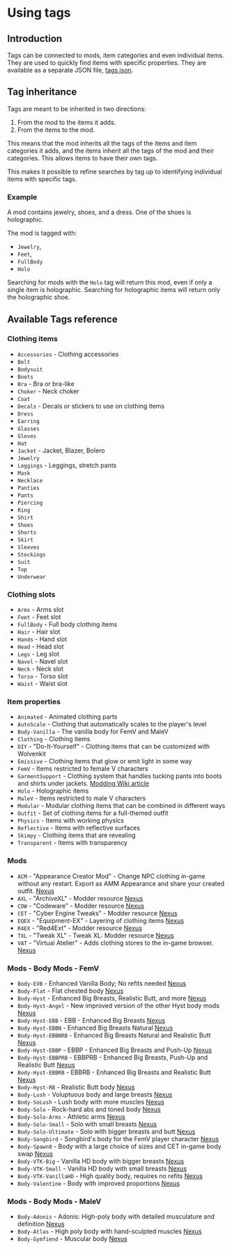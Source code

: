 # Using tags

## Introduction

Tags can be connected to mods, item categories and even individual items. 
They are used to quickly find items with specific properties. They are
available as a separate JSON file, [tags.json](../data/tags.json).

## Tag inheritance

Tags are meant to be inherited in two directions:

1. From the mod to the items it adds.
2. From the items to the mod.

This means that the mod inherits all the tags of the items and item categories it adds,
and the items inherit all the tags of the mod and their categories. This allows items
to have their own tags.

This makes it possible to refine searches by tag up to identifying individual items with
specific tags.

### Example

A mod contains jewelry, shoes, and a dress. One of the shoes is holographic.

The mod is tagged with:

- `Jewelry`,
- `Feet`,
- `FullBody`
- `Holo`

Searching for mods with the `Holo` tag will return this mod, even if only a single item
is holographic. Searching for holographic items will return only the holographic shoe.

## Available Tags reference

### Clothing items

- `Accessories` - Clothing accessories
- `Belt`
- `Bodysuit`
- `Boots`
- `Bra` - Bra or bra-like
- `Choker` - Neck choker
- `Coat`
- `Decals` - Decals or stickers to use on clothing items
- `Dress`
- `Earring`
- `Glasses`
- `Gloves`
- `Hat`
- `Jacket` - Jacket, Blazer, Bolero
- `Jewelry`
- `Leggings` - Leggings, stretch pants
- `Mask`
- `Necklace`
- `Panties`
- `Pants`
- `Piercing`
- `Ring`
- `Shirt`
- `Shoes`
- `Shorts`
- `Skirt`
- `Sleeves`
- `Stockings`
- `Suit`
- `Top`
- `Underwear`

### Clothing slots

- `Arms` - Arms slot
- `Feet` - Feet slot
- `FullBody` - Full body clothing items
- `Hair` - Hair slot
- `Hands` - Hand slot
- `Head` - Head slot
- `Legs` - Leg slot
- `Navel` - Navel slot
- `Neck` - Neck slot
- `Torso` - Torso slot
- `Waist` - Waist slot

### Item properties

- `Animated` - Animated clothing parts
- `AutoScale` - Clothing that automatically scales to the player's level
- `Body-Vanilla` - The vanilla body for FemV and MaleV
- `Clothing` - Clothing items
- `DIY` - "Do-It-Yourself" - Clothing items that can be customized with Wolvenkit
- `Emissive` - Clothing items that glow or emit light in some way
- `FemV` - Items restricted to female V characters
- `GarmentSupport` - Clothing system that handles tucking pants into boots and shirts under jackets. [Modding Wiki article](https://wiki.redmodding.org/cyberpunk-2077-modding/for-mod-creators-theory/3d-modelling/garment-support-how-does-it-work)
- `Holo` - Holographic items
- `MaleV` - Items restricted to male V characters
- `Modular` - Modular clothing items that can be combined in different ways
- `Outfit` - Set of clothing items for a full-themed outfit
- `Physics` - Items with working physics
- `Reflective` - Items with reflective surfaces
- `Skimpy` - Clothing items that are revealing
- `Transparent` - Items with transparency

### Mods

- `ACM` - "Appearance Creator Mod" - Change NPC clothing in-game without any restart. Export as AMM Appearance and share your created outfit. [Nexus](https://www.nexusmods.com/cyberpunk2077/mods/10795)
- `AXL` - "ArchiveXL" - Modder resource [Nexus](https://www.nexusmods.com/cyberpunk2077/mods/4198)
- `CDW` - "Codeware" - Modder resource [Nexus](https://www.nexusmods.com/cyberpunk2077/mods/7780)
- `CET` - "Cyber Engine Tweaks" - Modder resource [Nexus](https://www.nexusmods.com/cyberpunk2077/mods/107)
- `EQEX` - "Equipment-EX" - Layering of clothing items [Nexus](https://www.nexusmods.com/cyberpunk2077/mods/6945)
- `R4EX` - "Red4Ext" - Modder resource [Nexus](https://www.nexusmods.com/cyberpunk2077/mods/2380)
- `TXL` - "Tweak XL" - Tweak XL: Modder resource [Nexus](https://www.nexusmods.com/cyberpunk2077/mods/4197)
- `VAT` - "Virtual Atelier" - Adds clothing stores to the in-game browser. [Nexus](https://www.nexusmods.com/cyberpunk2077/mods/2987)

### Mods - Body Mods - FemV

- `Body-EVB` - Enhanced Vanilla Body; No refits needed [Nexus](https://www.nexusmods.com/cyberpunk2077/mods/11489)
- `Body-Flat` - Flat chested body [Nexus](https://www.nexusmods.com/cyberpunk2077/mods/6883)
- `Body-Hyst` - Enhanced Big Breasts, Realistic Butt, and more [Nexus](https://next.nexusmods.com/profile/LxRHyst/mods?gameId=3333)
- `Body-Hyst-Angel` - New improved version of the other Hyst body mods [Nexus](https://www.nexusmods.com/cyberpunk2077/mods/14896)
- `Body-Hyst-EBB` - EBB - Enhanced Big Breasts [Nexus](https://www.nexusmods.com/cyberpunk2077/mods/4654)
- `Body-Hyst-EBBN` - Enhanced Big Breasts Natural [Nexus](https://www.nexusmods.com/cyberpunk2077/mods/4654)
- `Body-Hyst-EBBNRB` - Enhanced Big Breasts Natural and Realistic Butt [Nexus](https://www.nexusmods.com/cyberpunk2077/mods/4654)
- `Body-Hyst-EBBP` - EBBP - Enhanced Big Breasts and Push-Up [Nexus](https://www.nexusmods.com/cyberpunk2077/mods/9083)
- `Body-Hyst-EBBPRB` - EBBPRB - Enhanced Big Breasts, Push-Up and Realistic Butt [Nexus](https://www.nexusmods.com/cyberpunk2077/mods/9083)
- `Body-Hyst-EBBRB` - EBBRB - Enhanced Big Breasts and Realistic Butt [Nexus](https://www.nexusmods.com/cyberpunk2077/mods/4654)
- `Body-Hyst-RB` - Realistic Butt body [Nexus](https://www.nexusmods.com/cyberpunk2077/mods/4420)
- `Body-Lush` - Voluptuous body and large breasts [Nexus](https://www.nexusmods.com/cyberpunk2077/mods/4901)
- `Body-SoLush` - Lush body with more muscles [Nexus](https://www.nexusmods.com/cyberpunk2077/mods/8392)
- `Body-Solo` - Rock-hard abs and toned body [Nexus](https://www.nexusmods.com/cyberpunk2077/mods/4813)
- `Body-Solo-Arms` - Athletic arms [Nexus](https://www.nexusmods.com/cyberpunk2077/mods/7148)
- `Body-Solo-Small` - Solo with small breasts [Nexus](https://www.nexusmods.com/cyberpunk2077/mods/6213)
- `Body-Solo-Ultimate` - Solo with bigger breasts and butt [Nexus](https://www.nexusmods.com/cyberpunk2077/mods/6944)
- `Body-Songbird` - Songbird's body for the FemV player character [Nexus](https://www.nexusmods.com/cyberpunk2077/mods/12898)
- `Body-Spawn0` - Body with a large choice of sizes and CET in-game body swap [Nexus](https://www.nexusmods.com/cyberpunk2077/mods/1424)
- `Body-VTK-Big` - Vanilla HD body with bigger breasts [Nexus](https://www.nexusmods.com/cyberpunk2077/mods/7482)
- `Body-VTK-Small` - Vanilla HD body with small breasts [Nexus](https://www.nexusmods.com/cyberpunk2077/mods/7482)
- `Body-VTK-VanillaHD` - High quality body, requires no refits [Nexus](https://www.nexusmods.com/cyberpunk2077/mods/7054)
- `Body-Valentine` - Body with improved proportions [Nexus](https://www.nexusmods.com/cyberpunk2077/mods/4256)

### Mods - Body Mods - MaleV

- `Body-Adonis` - Adonis: High-poly body with detailed musculature and definition [Nexus](https://www.nexusmods.com/cyberpunk2077/mods/4968)
- `Body-Atlas` - High poly body with hand-sculpted muscles [Nexus](https://www.nexusmods.com/cyberpunk2077/mods/8766)
- `Body-Gymfiend` - Muscular body [Nexus](https://www.nexusmods.com/cyberpunk2077/mods/6423)
